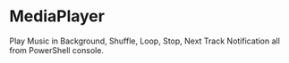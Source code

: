 # MediaPlayer

Play Music in Background, Shuffle, Loop, Stop, Next Track Notification all from PowerShell console.
